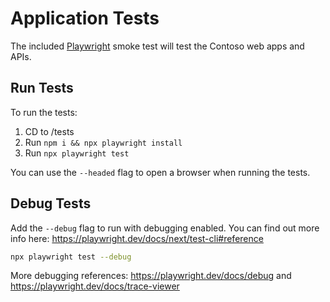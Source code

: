 # Application Tests

The included [Playwright](https://playwright.dev/) smoke test will test the Contoso web apps and APIs.

## Run Tests

To run the tests:

1. CD to /tests
2. Run `npm i && npx playwright install`
3. Run `npx playwright test`

You can use the `--headed` flag to open a browser when running the tests.

## Debug Tests

Add the `--debug` flag to run with debugging enabled. You can find out more info here: https://playwright.dev/docs/next/test-cli#reference

```bash
npx playwright test --debug
```

More debugging references: https://playwright.dev/docs/debug and https://playwright.dev/docs/trace-viewer